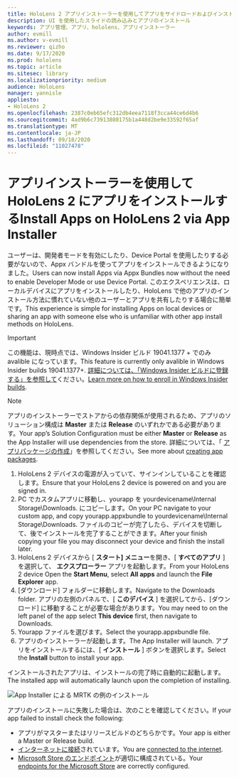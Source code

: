 ```yaml
---
title: HoloLens 2 アプリインストーラーを使用してアプリをサイドロードおよびインストールする方法
description: UI を使用したスライドの読み込みとアプリのインストール
keywords: アプリ管理、アプリ、hololens、アプリインストーラー
author: evmill
ms.author: v-evmill
ms.reviewer: qizho
ms.date: 9/17/2020
ms.prod: hololens
ms.topic: article
ms.sitesec: library
ms.localizationpriority: medium
audience: HoloLens
manager: yannisle
appliesto:
- HoloLens 2
ms.openlocfilehash: 2387c0eb65efc312db4eea7118f3cca44ce6d4b6
ms.sourcegitcommit: 4ad9b6c73913808175b1a448d2be9e33592f65af
ms.translationtype: MT
ms.contentlocale: ja-JP
ms.lasthandoff: 09/18/2020
ms.locfileid: "11027478"
---
```

# <span data-ttu-id="74797-104">アプリインストーラーを使用して HoloLens 2 にアプリをインストールする</span><span class="sxs-lookup"><span data-stu-id="74797-104">Install Apps on HoloLens 2 via App Installer</span></span>

<span data-ttu-id="74797-105">ユーザーは、開発者モードを有効にしたり、Device Portal を使用したりする必要がないので、Appx バンドルを使ってアプリをインストールできるようになりました。</span><span class="sxs-lookup"><span data-stu-id="74797-105">Users can now install Apps via Appx Bundles now without the need to enable Developer Mode or use Device Portal.</span></span> <span data-ttu-id="74797-106">このエクスペリエンスは、ローカルデバイスにアプリをインストールしたり、HoloLens で他のアプリのインストール方法に慣れていない他のユーザーとアプリを共有したりする場合に簡単です。</span><span class="sxs-lookup"><span data-stu-id="74797-106">This experience is simple for installing Apps on local devices or sharing an app with someone else who is unfamiliar with other app install methods on HoloLens.</span></span> 

> [!IMPORTANT]
> <span data-ttu-id="74797-107">この機能は、現時点では、Windows Insider ビルド 19041.1377 + でのみ avalible になっています。</span><span class="sxs-lookup"><span data-stu-id="74797-107">This feature is currently only avalible in Windows Insider builds 19041.1377+.</span></span> <span data-ttu-id="74797-108">[詳細については、「Windows Insider ビルドに登録する」を参照して](hololens-insider.md)ください。</span><span class="sxs-lookup"><span data-stu-id="74797-108">[Learn more on how to enroll in Windows Insider builds](hololens-insider.md).</span></span>

> [!NOTE]
> <span data-ttu-id="74797-109">アプリのインストーラーでストアからの依存関係が使用されるため、アプリのソリューション構成は **Master** または **Release** のいずれかである必要があります。</span><span class="sxs-lookup"><span data-stu-id="74797-109">Your app’s Solution Configuration must be either **Master** or **Release** as the App Installer will use dependencies from the store.</span></span> <span data-ttu-id="74797-110">詳細については、「 [アプリパッケージの作成](https://docs.microsoft.com/windows/msix/app-installer/create-appinstallerfile-vs)」を参照してください。</span><span class="sxs-lookup"><span data-stu-id="74797-110">See more about [creating app packages](https://docs.microsoft.com/windows/msix/app-installer/create-appinstallerfile-vs).</span></span>

1.  <span data-ttu-id="74797-111">HoloLens 2 デバイスの電源が入っていて、サインインしていることを確認します。</span><span class="sxs-lookup"><span data-stu-id="74797-111">Ensure that your HoloLens 2 device is powered on and you are signed in.</span></span>
1.  <span data-ttu-id="74797-112">PC でカスタムアプリに移動し、yourapp を yourdevicename\Internal Storage\Downloads. にコピーします。</span><span class="sxs-lookup"><span data-stu-id="74797-112">On your PC navigate to your custom app, and copy yourapp.appxbundle to yourdevicename\Internal Storage\Downloads.</span></span> 
    <span data-ttu-id="74797-113">ファイルのコピーが完了したら、デバイスを切断して、後でインストールを完了することができます。</span><span class="sxs-lookup"><span data-stu-id="74797-113">After your finish copying your file you may disconnect your device and finish the install later.</span></span>
1.  <span data-ttu-id="74797-114">HoloLens 2 デバイスから [ **スタート] メニュー**を開き、[ **すべてのアプリ** ] を選択して、 **エクスプローラー** アプリを起動します。</span><span class="sxs-lookup"><span data-stu-id="74797-114">From your HoloLens 2 device Open the **Start Menu**, select **All apps** and launch the **File Explorer** app.</span></span>
1.  <span data-ttu-id="74797-115">[ダウンロード] フォルダーに移動します。</span><span class="sxs-lookup"><span data-stu-id="74797-115">Navigate to the Downloads folder.</span></span> <span data-ttu-id="74797-116">アプリの左側のパネルで、[ **このデバイス** ] を選択してから、[ダウンロード] に移動することが必要な場合があります。</span><span class="sxs-lookup"><span data-stu-id="74797-116">You may need to on the left panel of the app select **This device** first, then navigate to Downloads.</span></span>
1.  <span data-ttu-id="74797-117">Yourapp ファイルを選びます。</span><span class="sxs-lookup"><span data-stu-id="74797-117">Select the yourapp.appxbundle file.</span></span> 
1.  <span data-ttu-id="74797-118">アプリのインストーラーが起動します。</span><span class="sxs-lookup"><span data-stu-id="74797-118">The App Installer will launch.</span></span> <span data-ttu-id="74797-119">アプリをインストールするには、[ **インストール** ] ボタンを選択します。</span><span class="sxs-lookup"><span data-stu-id="74797-119">Select the **Install** button to install your app.</span></span> 

<span data-ttu-id="74797-120">インストールされたアプリは、インストールの完了時に自動的に起動します。</span><span class="sxs-lookup"><span data-stu-id="74797-120">The installed app will automatically launch upon the completion of installing.</span></span> 

![App Installer による MRTK の例のインストール](images/hololens-app-installer-picture.jpg)

<span data-ttu-id="74797-122">アプリのインストールに失敗した場合は、次のことを確認してください。</span><span class="sxs-lookup"><span data-stu-id="74797-122">If your app failed to install check the following:</span></span>
-   <span data-ttu-id="74797-123">アプリがマスターまたはリリースビルドのどちらかです。</span><span class="sxs-lookup"><span data-stu-id="74797-123">Your app is either a Master or Release build.</span></span>
-   <span data-ttu-id="74797-124">[インターネットに接続](hololens-network.md)されています。</span><span class="sxs-lookup"><span data-stu-id="74797-124">You are [connected to the internet](hololens-network.md).</span></span>
-   <span data-ttu-id="74797-125">[Microsoft Store のエンドポイント](hololens-offline.md)が適切に構成されている。</span><span class="sxs-lookup"><span data-stu-id="74797-125">Your [endpoints for the Microsoft Store](hololens-offline.md) are correctly configured.</span></span>  

